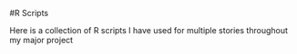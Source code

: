 #R Scripts

Here is a collection of R scripts I have used for multiple stories throughout my major project
